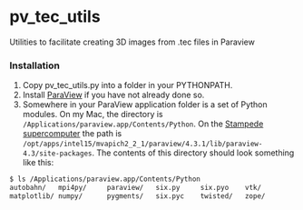 # pv_tec_utils

Utilities to facilitate creating 3D images from .tec files in Paraview

### Installation

1. Copy pv_tec_utils.py into a folder in your PYTHONPATH.
2. Install [ParaView](http://www.paraview.org/download/) if you have not already done so.
3. Somewhere in your ParaView application folder is a set of Python modules. On my Mac, the directory is `/Applications/paraview.app/Contents/Python`. On the [Stampede supercomputer](https://www.tacc.utexas.edu/stampede/) the path is `/opt/apps/intel15/mvapich2_2_1/paraview/4.3.1/lib/paraview-4.3/site-packages`. The contents of this directory should look something like this:

```bash
$ ls /Applications/paraview.app/Contents/Python
autobahn/   mpi4py/     paraview/   six.py     six.pyo    vtk/
matplotlib/ numpy/      pygments/   six.pyc    twisted/   zope/
```
